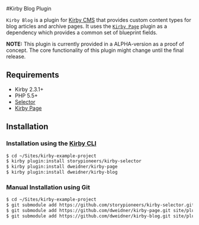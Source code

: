 #Kirby Blog Plugin

`Kirby Blog` is a plugin for [Kirby CMS](https://getkirby.com) that provides custom content types for blog articles and archive pages. It uses the [`Kirby Page`](https://github.com/dweidner/kirby-page) plugin as a dependency which provides a common set of blueprint fields.

**NOTE:** This plugin is currently provided in a ALPHA-version as a proof of concept. The core functionality of this plugin might change until the final release.

## Requirements

- Kirby 2.3.1+
- PHP 5.5+
- [Selector](https://github.com/storypioneers/kirby-selector)
- [Kirby Page](https//github.com/dweidner/kirby-page)

## Installation

### Installation using the [Kirby CLI](https://github.com/getkirby/cli)

```sh
$ cd ~/Sites/kirby-example-project
$ kirby plugin:install storypioneers/kirby-selector
$ kirby plugin:install dweidner/kirby-page
$ kirby plugin:install dweidner/kirby-blog
```

### Manual Installation using Git

```sh
$ cd ~/Sites/kirby-example-project
$ git submodule add https://github.com/storypioneers/kirby-selector.git site/fields/selector
$ git submodule add https://github.com/dweidner/kirby-page.git site/plugins/page
$ git submodule add https://github.com/dweidner/kirby-blog.git site/plugins/blog
```

